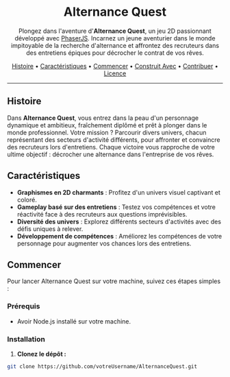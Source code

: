 <h1 align="center">Alternance Quest</h1>

<p align="center">
    Plongez dans l'aventure d'<strong>Alternance Quest</strong>, un jeu 2D passionnant développé avec <a href="https://phaser.io/">PhaserJS</a>. Incarnez un jeune aventurier dans le monde impitoyable de la recherche d'alternance et affrontez des recruteurs dans des entretiens épiques pour décrocher le contrat de vos rêves.
</p>

<p align="center">
    <a href="#histoire">Histoire</a> •
    <a href="#caractéristiques">Caractéristiques</a> •
    <a href="#commencer">Commencer</a> •
    <a href="#construit-avec">Construit Avec</a> •
    <a href="#contribuer">Contribuer</a> •
    <a href="#licence">Licence</a>
</p>

---

## Histoire

Dans **Alternance Quest**, vous entrez dans la peau d'un personnage dynamique et ambitieux, fraîchement diplômé et prêt à plonger dans le monde professionnel. Votre mission ? Parcourir divers univers, chacun représentant des secteurs d'activité différents, pour affronter et convaincre des recruteurs lors d'entretiens. Chaque victoire vous rapproche de votre ultime objectif : décrocher une alternance dans l'entreprise de vos rêves.

## Caractéristiques

- **Graphismes en 2D charmants** : Profitez d'un univers visuel captivant et coloré.
- **Gameplay basé sur des entretiens** : Testez vos compétences et votre réactivité face à des recruteurs aux questions imprévisibles.
- **Diversité des univers** : Explorez différents secteurs d'activités avec des défis uniques à relever.
- **Développement de compétences** : Améliorez les compétences de votre personnage pour augmenter vos chances lors des entretiens.

## Commencer

Pour lancer Alternance Quest sur votre machine, suivez ces étapes simples :

### Prérequis

- Avoir Node.js installé sur votre machine.

### Installation

1. **Clonez le dépôt :**

```bash
git clone https://github.com/votreUsername/AlternanceQuest.git
